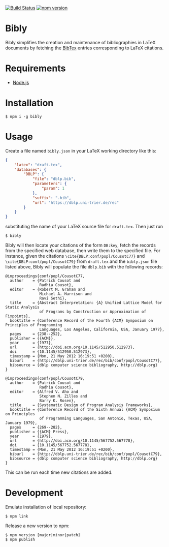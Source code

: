 [![Build Status](https://travis-ci.org/michael-emmi/bibly.svg?branch=master)](https://travis-ci.org/michael-emmi/bibly)
[![npm version](https://badge.fury.io/js/bibly.svg)](https://badge.fury.io/js/bibly)

# Bibly

Bibly simplifies the creation and maintenance of bibliographies in LaTeX
documents by fetching the [BibTex][] entries corresponding to LaTeX citations.

# Requirements

* [Node.js][]

# Installation

    $ npm i -g bibly

# Usage

Create a file named `bibly.json` in your LaTeX working directory like this:
````json
{
    "latex": "draft.tex",
    "databases": {
        "DBLP": {
            "file": "dblp.bib",
            "parameters": {
                "param": 1
            },
            "suffix": ".bib",
            "url": "https://dblp.uni-trier.de/rec"
        }
    }
}
````
substituting the name of your LaTeX source file for `draft.tex`. Then just run

    $ bibly

Bibly will then locate your citations of the form `DB:key`, fetch the records
from the specified web database, then write them to the specified file. For
instance, given the citations `\cite{DBLP:conf/popl/CousotC77}` and
`\cite{DBLP:conf/popl/CousotC79}` from `draft.tex` and the `bibly.json` file
listed above, Bibly will populate the file `dblp.bib` with the following
records:

    @inproceedings{conf/popl/CousotC77,
      author    = {Patrick Cousot and
                   Radhia Cousot},
      editor    = {Robert M. Graham and
                   Michael A. Harrison and
                   Ravi Sethi},
      title     = {Abstract Interpretation: {A} Unified Lattice Model for Static Analysis
                   of Programs by Construction or Approximation of Fixpoints},
      booktitle = {Conference Record of the Fourth {ACM} Symposium on Principles of Programming
                   Languages, Los Angeles, California, USA, January 1977},
      pages     = {238--252},
      publisher = {{ACM}},
      year      = {1977},
      url       = {http://doi.acm.org/10.1145/512950.512973},
      doi       = {10.1145/512950.512973},
      timestamp = {Mon, 21 May 2012 16:19:51 +0200},
      biburl    = {http://dblp.uni-trier.de/rec/bib/conf/popl/CousotC77},
      bibsource = {dblp computer science bibliography, http://dblp.org}
    }

    @inproceedings{conf/popl/CousotC79,
      author    = {Patrick Cousot and
                   Radhia Cousot},
      editor    = {Alfred V. Aho and
                   Stephen N. Zilles and
                   Barry K. Rosen},
      title     = {Systematic Design of Program Analysis Frameworks},
      booktitle = {Conference Record of the Sixth Annual {ACM} Symposium on Principles
                   of Programming Languages, San Antonio, Texas, USA, January 1979},
      pages     = {269--282},
      publisher = {{ACM} Press},
      year      = {1979},
      url       = {http://doi.acm.org/10.1145/567752.567778},
      doi       = {10.1145/567752.567778},
      timestamp = {Mon, 21 May 2012 16:19:51 +0200},
      biburl    = {http://dblp.uni-trier.de/rec/bib/conf/popl/CousotC79},
      bibsource = {dblp computer science bibliography, http://dblp.org}
    }

This can be run each time new citations are added.

# Development

Emulate installation of local repository:

    $ npm link

Release a new version to npm:

    $ npm version [major|minor|patch]
    $ npm publish

[Node.js]: https://nodejs.org
[BibTex]: http://www.bibtex.org
[dblp]: http://dblp.uni-trier.de
